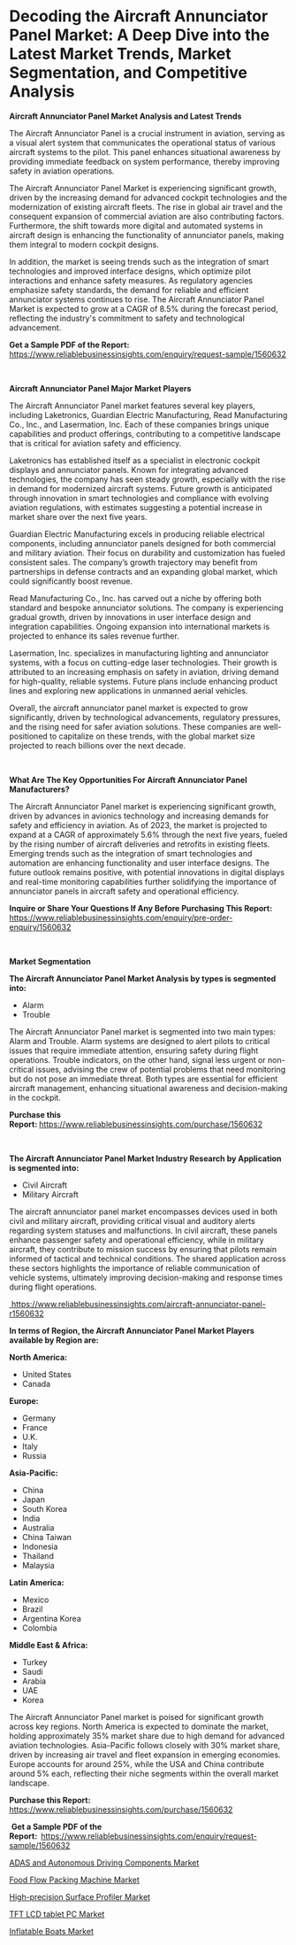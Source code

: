 <p><h1>Decoding the Aircraft Annunciator Panel Market: A Deep Dive into the Latest Market Trends, Market Segmentation, and Competitive Analysis</h1></p><p><strong>Aircraft Annunciator Panel Market Analysis and Latest Trends</strong></p>
<p><p>The Aircraft Annunciator Panel is a crucial instrument in aviation, serving as a visual alert system that communicates the operational status of various aircraft systems to the pilot. This panel enhances situational awareness by providing immediate feedback on system performance, thereby improving safety in aviation operations. </p><p>The Aircraft Annunciator Panel Market is experiencing significant growth, driven by the increasing demand for advanced cockpit technologies and the modernization of existing aircraft fleets. The rise in global air travel and the consequent expansion of commercial aviation are also contributing factors. Furthermore, the shift towards more digital and automated systems in aircraft design is enhancing the functionality of annunciator panels, making them integral to modern cockpit designs.</p><p>In addition, the market is seeing trends such as the integration of smart technologies and improved interface designs, which optimize pilot interactions and enhance safety measures. As regulatory agencies emphasize safety standards, the demand for reliable and efficient annunciator systems continues to rise. The Aircraft Annunciator Panel Market is expected to grow at a CAGR of 8.5% during the forecast period, reflecting the industry's commitment to safety and technological advancement.</p></p>
<p><strong>Get a Sample PDF of the Report:&nbsp;</strong> <a href="https://www.reliablebusinessinsights.com/enquiry/request-sample/1560632?utm_campaign=84&utm_medium=2&utm_source=Github&utm_content=ia&utm_term=01112024&utm_id=aircraft-annunciator-panel">https://www.reliablebusinessinsights.com/enquiry/request-sample/1560632</a></p>
<p>&nbsp;</p>
<p><strong>Aircraft Annunciator Panel Major Market Players</strong></p>
<p><p>The Aircraft Annunciator Panel market features several key players, including Laketronics, Guardian Electric Manufacturing, Read Manufacturing Co., Inc., and Lasermation, Inc. Each of these companies brings unique capabilities and product offerings, contributing to a competitive landscape that is critical for aviation safety and efficiency.</p><p>Laketronics has established itself as a specialist in electronic cockpit displays and annunciator panels. Known for integrating advanced technologies, the company has seen steady growth, especially with the rise in demand for modernized aircraft systems. Future growth is anticipated through innovation in smart technologies and compliance with evolving aviation regulations, with estimates suggesting a potential increase in market share over the next five years.</p><p>Guardian Electric Manufacturing excels in producing reliable electrical components, including annunciator panels designed for both commercial and military aviation. Their focus on durability and customization has fueled consistent sales. The company’s growth trajectory may benefit from partnerships in defense contracts and an expanding global market, which could significantly boost revenue.</p><p>Read Manufacturing Co., Inc. has carved out a niche by offering both standard and bespoke annunciator solutions. The company is experiencing gradual growth, driven by innovations in user interface design and integration capabilities. Ongoing expansion into international markets is projected to enhance its sales revenue further.</p><p>Lasermation, Inc. specializes in manufacturing lighting and annunciator systems, with a focus on cutting-edge laser technologies. Their growth is attributed to an increasing emphasis on safety in aviation, driving demand for high-quality, reliable systems. Future plans include enhancing product lines and exploring new applications in unmanned aerial vehicles.</p><p>Overall, the aircraft annunciator panel market is expected to grow significantly, driven by technological advancements, regulatory pressures, and the rising need for safer aviation solutions. These companies are well-positioned to capitalize on these trends, with the global market size projected to reach billions over the next decade.</p></p>
<p>&nbsp;</p>
<p><strong>What Are The Key Opportunities For Aircraft Annunciator Panel Manufacturers?</strong></p>
<p><p>The Aircraft Annunciator Panel market is experiencing significant growth, driven by advances in avionics technology and increasing demands for safety and efficiency in aviation. As of 2023, the market is projected to expand at a CAGR of approximately 5.6% through the next five years, fueled by the rising number of aircraft deliveries and retrofits in existing fleets. Emerging trends such as the integration of smart technologies and automation are enhancing functionality and user interface designs. The future outlook remains positive, with potential innovations in digital displays and real-time monitoring capabilities further solidifying the importance of annunciator panels in aircraft safety and operational efficiency.</p></p>
<p><strong>Inquire or Share Your Questions If Any Before Purchasing This Report:</strong> <a href="https://www.reliablebusinessinsights.com/enquiry/pre-order-enquiry/1560632?utm_campaign=84&utm_medium=2&utm_source=Github&utm_content=ia&utm_term=01112024&utm_id=aircraft-annunciator-panel">https://www.reliablebusinessinsights.com/enquiry/pre-order-enquiry/1560632</a></p>
<p>&nbsp;</p>
<p><strong>Market Segmentation</strong></p>
<p><strong>The Aircraft Annunciator Panel Market Analysis by types is segmented into:</strong></p>
<p><ul><li>Alarm</li><li>Trouble</li></ul></p>
<p><p>The Aircraft Annunciator Panel market is segmented into two main types: Alarm and Trouble. Alarm systems are designed to alert pilots to critical issues that require immediate attention, ensuring safety during flight operations. Trouble indicators, on the other hand, signal less urgent or non-critical issues, advising the crew of potential problems that need monitoring but do not pose an immediate threat. Both types are essential for efficient aircraft management, enhancing situational awareness and decision-making in the cockpit.</p></p>
<p><strong>Purchase this Report:&nbsp;</strong><a href="https://www.reliablebusinessinsights.com/purchase/1560632?utm_campaign=84&utm_medium=2&utm_source=Github&utm_content=ia&utm_term=01112024&utm_id=aircraft-annunciator-panel">https://www.reliablebusinessinsights.com/purchase/1560632</a></p>
<p>&nbsp;</p>
<p><strong>The Aircraft Annunciator Panel Market Industry Research by Application is segmented into:</strong></p>
<p><ul><li>Civil Aircraft</li><li>Military Aircraft</li></ul></p>
<p><p>The aircraft annunciator panel market encompasses devices used in both civil and military aircraft, providing critical visual and auditory alerts regarding system statuses and malfunctions. In civil aircraft, these panels enhance passenger safety and operational efficiency, while in military aircraft, they contribute to mission success by ensuring that pilots remain informed of tactical and technical conditions. The shared application across these sectors highlights the importance of reliable communication of vehicle systems, ultimately improving decision-making and response times during flight operations.</p></p>
<p><a href="https://www.reliablebusinessinsights.com/aircraft-annunciator-panel-r1560632?utm_campaign=84&utm_medium=2&utm_source=Github&utm_content=ia&utm_term=01112024&utm_id=aircraft-annunciator-panel">&nbsp;https://www.reliablebusinessinsights.com/aircraft-annunciator-panel-r1560632</a></p>
<p><strong>In terms of Region, the Aircraft Annunciator Panel Market Players available by Region are:</strong></p>
<p>
    <p> <strong> North America: </strong>
        <ul>
            <li>United States</li>
            <li>Canada</li>
        </ul>
        </p> 
    <p> <strong> Europe: </strong>
        <ul>
            <li>Germany</li>
            <li>France</li>
            <li>U.K.</li>
            <li>Italy</li>
            <li>Russia</li>
        </ul>
        </p> 
    <p> <strong> Asia-Pacific: </strong>
        <ul>
            <li>China</li>
            <li>Japan</li>
            <li>South Korea</li>
            <li>India</li>
            <li>Australia</li>
            <li>China Taiwan</li>
            <li>Indonesia</li>
            <li>Thailand</li>
            <li>Malaysia</li>
        </ul>
        </p> 
    <p> <strong> Latin America: </strong>
        <ul>
            <li>Mexico</li>
            <li>Brazil</li>
            <li>Argentina Korea</li>
            <li>Colombia</li>
        </ul>
        </p> 
    <p> <strong> Middle East & Africa: </strong>
        <ul>
            <li>Turkey</li>
            <li>Saudi</li>
            <li>Arabia</li>
            <li>UAE</li>
            <li>Korea</li>
        </ul>
    </p>
    </p>
<p><p>The Aircraft Annunciator Panel market is poised for significant growth across key regions. North America is expected to dominate the market, holding approximately 35% market share due to high demand for advanced aviation technologies. Asia-Pacific follows closely with 30% market share, driven by increasing air travel and fleet expansion in emerging economies. Europe accounts for around 25%, while the USA and China contribute around 5% each, reflecting their niche segments within the overall market landscape.</p></p>
<p><strong>Purchase this Report: </strong><a href="https://www.reliablebusinessinsights.com/purchase/1560632?utm_campaign=84&utm_medium=2&utm_source=Github&utm_content=ia&utm_term=01112024&utm_id=aircraft-annunciator-panel">https://www.reliablebusinessinsights.com/purchase/1560632</a></p>
<p>&nbsp;<strong>Get a Sample PDF of the Report:&nbsp;&nbsp;</strong><a href="https://www.reliablebusinessinsights.com/enquiry/request-sample/1560632?utm_campaign=84&utm_medium=2&utm_source=Github&utm_content=ia&utm_term=01112024&utm_id=aircraft-annunciator-panel">https://www.reliablebusinessinsights.com/enquiry/request-sample/1560632</a></p>
<p><strong></strong></p>
<p><p><a href="https://github.com/fosters9adames/Market-Research-Report-List-1/blob/main/adas-and-autonomous-driving-components-market.md?utm_campaign=84&utm_medium=2&utm_source=Github&utm_content=ia&utm_term=01112024&utm_id=aircraft-annunciator-panel">ADAS and Autonomous Driving Components Market</a></p><p><a href="https://issuu.com/reportprime-2/docs/food-flow-packing-machine-market-si_efbf53255a37ff?utm_campaign=84&utm_medium=2&utm_source=Github&utm_content=ia&utm_term=01112024&utm_id=aircraft-annunciator-panel">Food Flow Packing Machine Market</a></p><p><a href="https://issuu.com/reportprime-2/docs/high-precision-surface-profiler-mar_bf12ee4a4f6f37?utm_campaign=84&utm_medium=2&utm_source=Github&utm_content=ia&utm_term=01112024&utm_id=aircraft-annunciator-panel">High-precision Surface Profiler Market</a></p><p><a href="https://www.linkedin.com/pulse/booming-tft-lcd-tablet-pc-market-sector-analysis-growth-projections-kexze?utm_campaign=84&utm_medium=2&utm_source=Github&utm_content=ia&utm_term=01112024&utm_id=aircraft-annunciator-panel">TFT LCD tablet PC Market</a></p><p><a href="https://github.com/dowsegmspivadlk/Market-Research-Report-List-1/blob/main/inflatable-boats-market.md?utm_campaign=84&utm_medium=2&utm_source=Github&utm_content=ia&utm_term=01112024&utm_id=aircraft-annunciator-panel">Inflatable Boats Market</a></p></p>